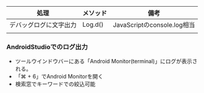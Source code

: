 

処理  | メソッド  |  備考
--|---|--
デバッグログに文字出力  |  Log.d() |  JavaScriptのconsole.log相当
  |   |  

### AndroidStudioでのログ出力

- ツールウインドウバーにある「Android Monitor(terminal)」にログが表示される。
- 「⌘ + 6」でAndroid Monitorを開く
- 検索窓でキーワードでの絞込可能
